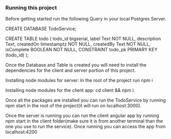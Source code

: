 ### Running this project

Before getting started run the following Query in your local Postgres Server.

CREATE DATABASE TodoService;

CREATE TABLE todo
(
  todo_id bigserial,
  label Text NOT NULL,
  description Text,
  createdOn timestamptz NOT NULL,
  createdBy Text NOT NULL,
  isComplete BOOLEAN NOT NULL,
  CONSTRAINT todo_pk PRIMARY KEY (todo_id)
);

Once the Database and Table is created you will need to install the dependencies
for the client and server portion of this project.

Installing node modules for server:  In the root of the project run npm i

Installing node modules for the client app: cd client && npm i.

Once all the packages are installed you can run the TodoService
by running npm start in the root of the project(it will run on localhost:3000).

Once the server is running you can run the client angular app by running npm start in the
client folder(make sure it is from another terminal than the one you use to run the service). Once running you can access the app from localhost:4200


